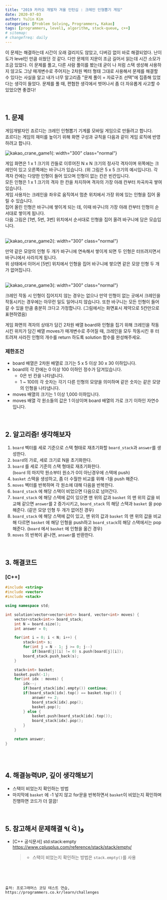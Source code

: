 ```yaml
---
title: "2019 카카오 개발자 겨울 인턴십 : 크레인 인형뽑기 게임"
date: 2020-07-03
author: YuJin Kim
categories: [Problem Solving, Programmers, Kakao]
tags: [programmers, level1, algorithm, stack-queue, c++]
# sitemap:
# changefreq: daily
---
```


이 문제는 해결하는데 시간이 오래 걸리지도 않았고, 디버깅 없이 바로 해결되었다. 난이도가 level인 만큼 쉬웠던 것 같다. 다만 문제의 지문이 조금 길어서 읽는데 시간 소모가 조금 있었다. 이 문제를 풀고, 다른 사람 풀이를 봤는데 굳이 나 처럼 스택 생성해 사용하지 않고도 그냥 매개변수로 주어지는 2차원 벡터 형태 그대로 사용해서 문제를 해결할 수 있다는 사실을 알고 내가 너무 알고리즘 "문제 풀이 = 자료구조 선택"에 집중해 있었다는 생각이 들었다. 문제를 풀 때, 편협한 생각에서 벗어나서 좀 더 자유롭게 사고할 수 있었으면 좋겠다!  
<br/>
<br/>

## 1. 문제

게임개발자인 죠르디는 크레인 인형뽑기 기계를 모바일 게임으로 만들려고 합니다.  
죠르디는 게임의 재미를 높이기 위해 화면 구성과 규칙을 다음과 같이 게임 로직에 반영하려고 합니다.

![kakao_crane_game1](https://grepp-programmers.s3.ap-northeast-2.amazonaws.com/files/production/69f1cd36-09f4-4435-8363-b71a650f7448/crane_game_101.png){: width="300" class="normal"}

게임 화면은 1 x 1 크기의 칸들로 이루어진 N x N 크기의 정사각 격자이며 위쪽에는 크레인이 있고 오른쪽에는 바구니가 있습니다. (위 그림은 5 x 5 크기의 예시입니다). 각 격자 칸에는 다양한 인형이 들어 있으며 인형이 없는 칸은 빈칸입니다.  
모든 인형은 1 x 1 크기의 격자 한 칸을 차지하며 격자의 가장 아래 칸부터 차곡차곡 쌓여 있습니다.  
게임 사용자는 크레인을 좌우로 움직여서 멈춘 위치에서 가장 위에 있는 인형을 집어 올릴 수 있습니다.  
집어 올린 인형은 바구니에 쌓이게 되는 데, 이때 바구니의 가장 아래 칸부터 인형이 순서대로 쌓이게 됩니다.  
다음 그림은 [1번, 5번, 3번] 위치에서 순서대로 인형을 집어 올려 바구니에 담은 모습입니다.  
<br/>

![kakao_crane_game2](https://grepp-programmers.s3.ap-northeast-2.amazonaws.com/files/production/638e2162-b1e4-4bbb-b0d7-62d31e97d75c/crane_game_102.png){: width="300" class="normal"}

만약 같은 모양의 인형 두 개가 바구니에 연속해서 쌓이게 되면 두 인형은 터뜨려지면서 바구니에서 사라지게 됩니다.  
위 상태에서 이어서 [5번] 위치에서 인형을 집어 바구니에 쌓으면 같은 모양 인형 두 개가 없어집니다.  
<br/>

![kakao_crane_game3](https://grepp-programmers.s3.ap-northeast-2.amazonaws.com/files/production/8569d736-091e-4771-b2d3-7a6e95a20c22/crane_game_103.gif){: width="300" class="normal"}

크레인 작동 시 인형이 집어지지 않는 경우는 없으나 만약 인형이 없는 곳에서 크레인을 작동시키는 경우에는 아무런 일도 일어나지 않습니다. 또한 바구니는 모든 인형이 들어갈 수 있을 만큼 충분히 크다고 가정합니다. (그림에서는 화면표시 제약으로 5칸만으로 표현하였음)

게임 화면의 격자의 상태가 담긴 2차원 배열 board와 인형을 집기 위해 크레인을 작동시킨 위치가 담긴 배열 moves가 매개변수로 주어질 때, 크레인을 모두 작동시킨 후 터트려져 사라진 인형의 개수를 return 하도록 solution 함수를 완성해주세요.

### 제한조건

- board 배열은 2차원 배열로 크기는 5 x 5 이상 30 x 30 이하입니다.
- board의 각 칸에는 0 이상 100 이하인 정수가 담겨있습니다.
  - 0은 빈 칸을 나타냅니다.
  - 1 ~ 100의 각 숫자는 각기 다른 인형의 모양을 의미하며 같은 숫자는 같은 모양의 인형을 나타냅니다.
- moves 배열의 크기는 1 이상 1,000 이하입니다.
- moves 배열 각 원소들의 값은 1 이상이며 board 배열의 가로 크기 이하인 자연수입니다.
  <br/><br/><br/>

## 2. 알고리즘! 생각해보자

1. `board` 벡터를 세로 기준으로 스택 형태로 재초기화할 `board_stack`과 `answer`를 생성한다.
2. `board`의 가로, 세로 크기로 N을 초기화한다.
3. `board` 를 세로 기준의 스택 형태로 재초기화한다.  
   (`board` 의 마지막 원소부터 원소가 0이 아닌경우에 스택에 push)
4. `basket` 스택을 생성하고, 좀 더 수월한 비교를 위해 -1을 push 해준다.
5. `moves` 벡터를 반복하며 각 원소에 대해 다음을 반복한다.
6. `board_stack` 에 해당 스택이 비었으면 다음으로 넘어간다.
7. `board_stack` 에 해당 스택에 값이 있으면 맨 위의 값과 `basket` 의 맨 위의 값을 비교해 같으면 `answer`를 2 증가시키고, `board_stack` 의 해당 스택과 `basket` 을 pop 해준다. (같은 모양 인형 두 개가 없어진 경우)
8. `board_stack` 에 해당 스택에 값이 있고, 맨 위의 값과 `basket` 의 맨 위의 값을 비교해 다르면 `basket` 에 해당 인형을 push하고 `board_stack`의 해당 스택에서는 pop 해준다. (`board` 에서 `basket` 에 인형을 옮긴 경우)
9. `moves` 의 반복이 끝나면, `answer`를 반환한다.  
   <br/><br/>

## 3. 해결코드

### [C++]

```c++
#include <string>
#include <vector>
#include <stack>

using namespace std;

int solution(vector<vector<int>> board, vector<int> moves) {
    vector<stack<int>> board_stack;
    int N = board.size();
    int answer = 0;

    for(int i = 0; i < N; i++) {
        stack<int> s;
        for(int j = N - 1; j >= 0; j--)
            if(board[j][i] != 0) s.push(board[j][i]);
        board_stack.push_back(s);
    }

    stack<int> basket;
    basket.push(-1);
    for(int idx : moves) {
        idx--;
        if(board_stack[idx].empty()) continue;
        if(board_stack[idx].top() == basket.top()) {
            answer += 2;
            board_stack[idx].pop();
            basket.pop();
        } else {
            basket.push(board_stack[idx].top());
            board_stack[idx].pop();
        }
    }

    return answer;
}
```

<br/><br/>

## 4. 해결능력UP, 깊이 생각해보기

- 스택이 비었는지 확인하는 방법
- 마지막에 `basket` 에 -1 넣지 않고 for문을 반복하면서 `basket`이 비었는지 확인하며 진행하면 코드가 더 깔끔!
  <br/><br/><br/>

## 5. 참고해서 문제해결 ٩( ᐛ )و

- [C++ 공식문서] std:stack:empty <https://www.cplusplus.com/reference/stack/stack/empty/>
  > - 스택이 비었는지 확인하는 방법은 `stack.empty()`를 사용

<br/><br/><br/>

```
출처: 프로그래머스 코딩 테스트 연습, https://programmers.co.kr/learn/challenges
```

